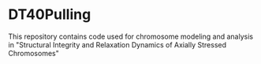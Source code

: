 # DT40Pulling
This repository contains code used for chromosome modeling and analysis in "Structural Integrity and Relaxation Dynamics of Axially Stressed Chromosomes"
